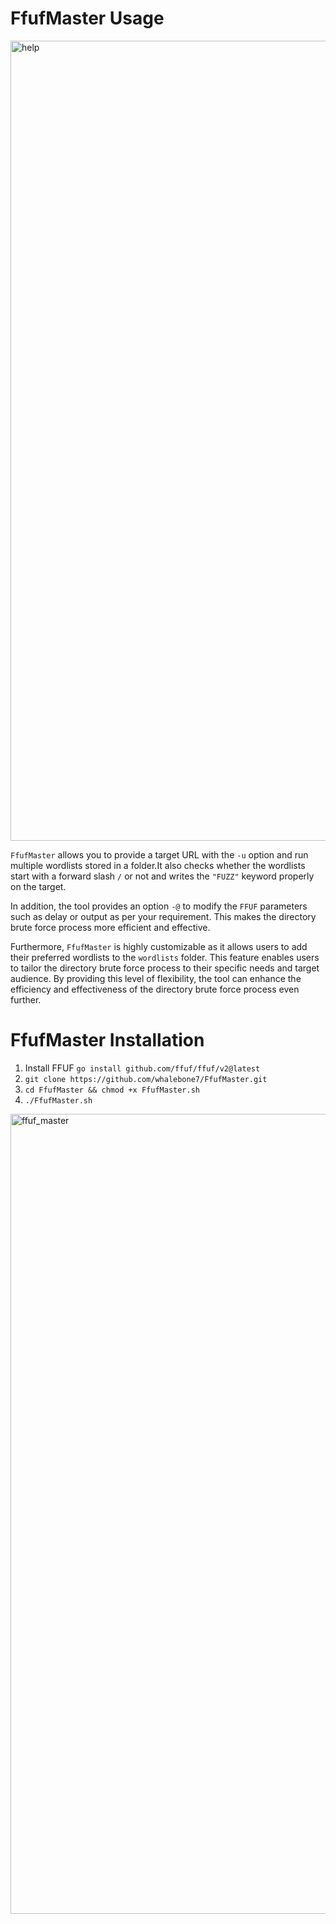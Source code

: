 # FfufMaster Usage 

<img width="1280" alt="help" src="https://user-images.githubusercontent.com/125891350/233146162-9563a3d2-06ad-4564-a873-b52bea446d6c.png">

`FfufMaster` allows you to provide a target URL with the `-u` option and run multiple wordlists stored in a folder.It also checks whether the wordlists start with a forward slash `/` or not and writes the `"FUZZ"` keyword properly on the target.

In addition, the tool provides an option `-@` to modify the `FFUF` parameters such as delay or output as per your requirement. This makes the directory brute force process more efficient and effective.

Furthermore, `FfufMaster` is highly customizable as it allows users to add their preferred wordlists to the `wordlists` folder. This feature enables users to tailor the directory brute force process to their specific needs and target audience. By providing this level of flexibility, the tool can enhance the efficiency and effectiveness of the directory brute force process even further.


# FfufMaster Installation 

1. Install FFUF `go install github.com/ffuf/ffuf/v2@latest`
2.  `git clone https://github.com/whalebone7/FfufMaster.git`
3.  `cd FfufMaster && chmod +x FfufMaster.sh `
4.  `./FfufMaster.sh`
<img width="1280" alt="ffuf_master" src="https://user-images.githubusercontent.com/125891350/233148300-9d536926-97f7-43e9-b937-f4f747a1e417.png">
